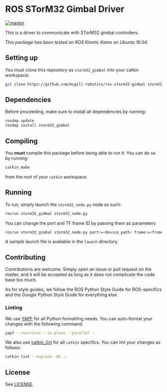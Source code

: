 # ROS STorM32 Gimbal Driver

[master]: https://dev.mcgillrobotics.com/buildStatus/icon?job=ros-storm32-gimbal/master
[master url]: https://dev.mcgillrobotics.com/blue/organizations/jenkins/ros-storm32-gimbal/activity
[![master]][master url]

This is a driver to communicate with STorM32 gimbal controllers.

*This package has been tested on ROS Kinetic Kame on Ubuntu 16.04.*

## Setting up

You must clone this repository as `storm32_gimbal` into your catkin workspace:

```bash
git clone https://github.com/mcgill-robotics/ros-storm32-gimbal storm32_gimbal
```

## Dependencies

Before proceeding, make sure to install all dependencies by running:

```bash
rosdep update
rosdep install storm32_gimbal
```

## Compiling

You **must** compile this package before being able to run it. You can do so
by running:

```bash
catkin_make
```

from the root of your `catkin` workspace.

## Running

To run, simply launch the `storm32_node.py` node as such:

```bash
rosrun storm32_gimbal storm32_node.py
```

You can change the port and TF frame ID by passing them as parameters

```bash
rosrun storm32_gimbal storm32_node.py port:=<device_path> frame:=<frame_name>
```

A sample launch file is available in the `launch` directory.

## Contributing

Contributions are welcome. Simply open an issue or pull request on the matter,
and it will be accepted as long as it does not complicate the code base too
much.

As for style guides, we follow the ROS Python Style Guide for ROS-specifics and
the Google Python Style Guide for everything else.

### Linting

We use [YAPF](https://github.com/google/yapf) for all Python formatting needs.
You can auto-format your changes with the following command:

```bash
yapf --recursive --in-place --parallel .
```

We also use [catkin_lint](https://github.com/fkie/catkin_lint) for all `catkin`
specifics. You can lint your changes as follows:

```bash
catkin lint --explain -W2 .
```

## License

See [LICENSE](LICENSE).
